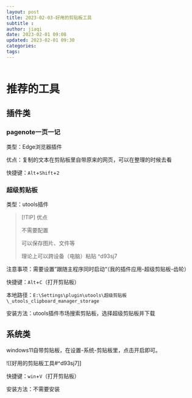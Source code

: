 ```yaml
---
layout: post
title: 2023-02-03-好用的剪贴板工具
subtitle :
author: jiaqi
date: 2023-02-01 09:08
updated: 2023-02-01 09:30
categories: 
tags:
---
```

```toc
```


# 推荐的工具
## 插件类 
### pagenote一页一记
类型：Edge浏览器插件

优点：复制的文本在剪贴板里自带原来的网页，可以在整理的时候去看

快捷键：`Alt`+`Shift`+`2`
### 超级剪贴板
类型：utools插件
> [!TIP] 优点
> 
>不需要配置
>
>可以保存图片、文件等
>
>理论上可以跨设备（电脑）粘贴 ^d93sj7

注意事项：需要设置”跟随主程序同时启动“（我的插件应用-超级剪贴板-齿轮）

快捷键：`Alt`+`C`（打开剪贴板）

本地路径：`E:\Settings\plugin\utools\超级剪贴板\_utools_clipboard_manager_storage`

安装方法：utools插件市场搜索剪贴板，选择超级剪贴板并下载
## 系统类
windows11自带剪贴板，在设置-系统-剪贴板里，点击开启即可。

![[好用的剪贴板工具#^d93sj7]]

快捷键：`win`+`V`（打开剪贴板）

安装方法：不需要安装